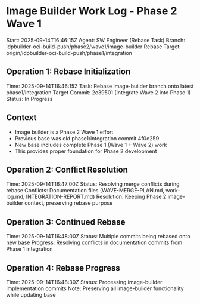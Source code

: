 # Image Builder Work Log - Phase 2 Wave 1
Start: 2025-09-14T16:46:15Z
Agent: SW Engineer (Rebase Task)
Branch: idpbuilder-oci-build-push/phase2/wave1/image-builder
Rebase Target: origin/idpbuilder-oci-build-push/phase1/integration

## Operation 1: Rebase Initialization
Time: 2025-09-14T16:46:15Z
Task: Rebase image-builder branch onto latest phase1/integration
Target Commit: 2c39501 (Integrate Wave 2 into Phase 1)
Status: In Progress

## Context
- Image builder is a Phase 2 Wave 1 effort
- Previous base was old phase1/integration commit 4f0e259
- New base includes complete Phase 1 (Wave 1 + Wave 2) work
- This provides proper foundation for Phase 2 development

## Operation 2: Conflict Resolution
Time: 2025-09-14T16:47:00Z
Status: Resolving merge conflicts during rebase
Conflicts: Documentation files (WAVE-MERGE-PLAN.md, work-log.md, INTEGRATION-REPORT.md)
Resolution: Keeping Phase 2 image-builder context, preserving rebase purpose

## Operation 3: Continued Rebase
Time: 2025-09-14T16:48:00Z
Status: Multiple commits being rebased onto new base
Progress: Resolving conflicts in documentation commits from Phase 1 integration

## Operation 4: Rebase Progress
Time: 2025-09-14T16:48:30Z
Status: Processing image-builder implementation commits
Note: Preserving all image-builder functionality while updating base
